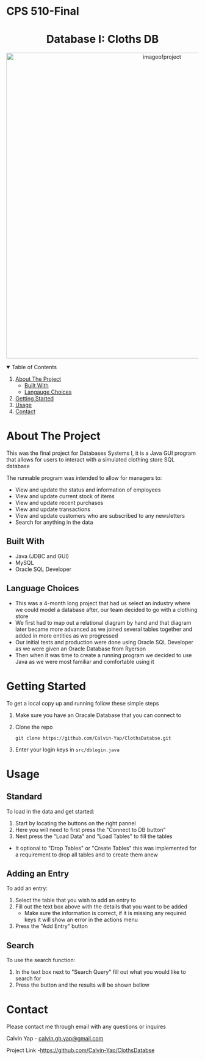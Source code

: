 # CPS 510-Final

<h1 align="center" style="border-bottom:none">Database I: Cloths DB  </h1>

<p align="center">
    <img src="https://i.imgur.com/bfZ5wSY.jpg" alt="imageofproject" width="800" />

</p>

<details open>
<summary>Table of Contents</summary>

1. [About The Project](#about-the-project)
    - [Built With](#built-with)
    - [Langauge Choices](#language-choices)
1. [Getting Started](#getting-started)
1. [Usage](#usage)
1. [Contact](#contact)

</details>

# About The Project

This was the final project for Databases Systems I, it is a Java GUI program that allows for users to interact with a simulated clothing store SQL database  

The runnable program was intended to allow for managers to:

- View and update the status and information of employees
- View and update current stock of items
- View and update recent purchases
- View and update transactions
- View and update customers who are subscribed to any newsletters
- Search for anything in the data

## Built With

- Java (JDBC and GUI)
- MySQL
- Oracle SQL Developer

## Language Choices

- This was a 4-month long project that had us select an industry where we could model a database after, our team decided to go with a clothing store
- We first had to map out a relational diagram by hand and that diagram later became more advanced as we joined several tables together and added in more entities as we progressed
- Our initial tests and production were done using Oracle SQL Developer as we were given an Oracle Database from Ryerson
- Then when it was time to create a running program we decided to use Java as we were most familiar and comfortable using it

# Getting Started

To get a local copy up and running follow these simple steps

1. Make sure you have an Oracale Database that you can connect to
1. Clone the repo

    ```text
    git clone https://github.com/Calvin-Yap/ClothsDatabse.git
    ```

1. Enter your login keys in `src/dblogin.java`

# Usage

## Standard

To load in the data and get started:

1. Start by locating the buttons on the right pannel
1. Here you will need to first press the "Connect to DB button"
1. Next press the "Load Data" and "Load Tables" to fill the tables

- It optional to "Drop Tables" or "Create Tables" this was implemented for a requirement to drop all tables and to create them anew

## Adding an Entry

To add an entry:

1. Select the table that you wish to add an entry to
1. Fill out the text box above with the details that you want to be added
    - Make sure the information is correct, if it is missing any required keys it will show an error in the actions menu
1. Press the "Add Entry" button

## Search

To use the search function:

1. In the text box next to "Search Query" fill out what you would like to search for
1. Press the button and the results will be shown bellow

# Contact

Please contact me through email with any questions or inquires

Calvin Yap - calvin.gh.yap@gmail.com

Project Link -https://github.com/Calvin-Yap/ClothsDatabse
